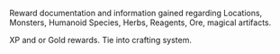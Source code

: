 Reward documentation and information gained regarding Locations, Monsters, Humanoid Species, Herbs, Reagents, Ore, magical artifacts.

XP and or Gold rewards. Tie into crafting system.